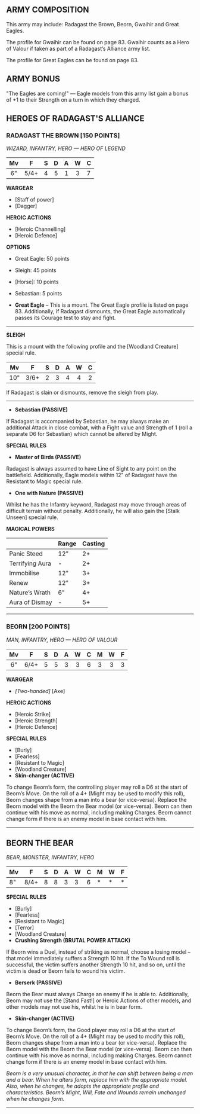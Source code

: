 ﻿## ARMY COMPOSITION

This army may include: Radagast the Brown, Beorn, Gwaihir and Great Eagles.

The profile for Gwaihir can be found on page 83. Gwaihir counts as a Hero of Valour if taken as part of a Radagast’s Alliance army list.

The profile for Great Eagles can be found on page 83.

## ARMY BONUS

"The Eagles are coming!" — Eagle models from this army list gain a bonus of +1 to their Strength on a turn in which they charged.

## HEROES OF RADAGAST'S ALLIANCE

<div class="unitCard" markdown>

### RADAGAST THE BROWN [150 POINTS]
*WIZARD, INFANTRY, HERO — HERO OF LEGEND*

| Mv | F | S | D | A | W | C |
|:----:|:----:|:---:|:---:|:---:|:---:|:---|
| 6" | 5/4+| 4 | 5 | 1 | 3 | 7 |

**WARGEAR**

- [Staff of power]
- [Dagger]

**HEROIC ACTIONS**

- [Heroic Channelling]
- [Heroic Defence]

**OPTIONS**

- Great Eagle: 50 points
- Sleigh: 45 points
- [Horse]: 10 points
- Sebastian: 5 points

- **Great Eagle** – This is a mount. The Great Eagle profile is listed on page 83. Additionally, if Radagast dismounts, the Great Eagle automatically passes its Courage test to stay and fight.

---
**SLEIGH**

This is a mount with the following profile and the [Woodland Creature] special rule.

| Mv | F | S | D | A | W | C |
|:----:|:----:|:---:|:---:|:---:|:---:|:---:|
| 10" | 3/6+ | 2 | 3 | 4 | 4 | 2 |

If Radagast is slain or dismounts, remove the sleigh from play.

---

- **Sebastian (PASSIVE)**

If Radagast is accompanied by Sebastian, he may always make an additional Attack in close combat, with a Fight value and Strength of 1 (roll a separate D6 for Sebastian) which cannot be altered by Might.

**SPECIAL RULES**

- **Master of Birds (PASSIVE)**

Radagast is always assumed to have Line of Sight to any point on the battlefield. Additionally, Eagle models within 12" of Radagast have the Resistant to Magic special rule.

- **One with Nature (PASSIVE)**

Whilst he has the Infantry keyword, Radagast may move through areas of difficult terrain without penalty. Additionally, he will also gain the [Stalk Unseen] special rule.

**MAGICAL POWERS**

| | Range | Casting |
|-----------------|-------|---------|
| Panic Steed  | 12" | 2+ |
| Terrifying Aura | - | 2+ |
| Immobilise  | 12" | 3+ |
| Renew   | 12" | 3+ |
| Nature’s Wrath | 6" | 4+ |
| Aura of Dismay | - | 5+ |

</div>

---

<div class="unitCard" markdown>

### BEORN [200 POINTS]
*MAN, INFANTRY, HERO — HERO OF VALOUR*

| Mv | F | S | D | A | W | C | M | W | F |
|:---:|:----:|:---:|:---:|:---:|:---:|:---:|:---:|:---:|:---:|
| 6" | 6/4+ | 5 | 5 | 3 | 3 | 6 | 3 | 3 | 3 |

**WARGEAR**

- *[Two-handed]* [Axe]

**HEROIC ACTIONS**

- [Heroic Strike]
- [Heroic Strength]
- [Heroic Defence]

**SPECIAL RULES**

- [Burly]
- [Fearless]
- [Resistant to Magic]
- [Woodland Creature]
- **Skin-changer (ACTIVE)**

To change Beorn’s form, the controlling player may roll a D6 at the start of Beorn’s Move. On the roll of a 4+ (Might may be used to modify this roll), Beorn changes shape from a man into a bear (or vice-versa). Replace the Beorn model with the Beorn the Bear model (or vice-versa). Beorn can then continue with his move as normal, including making Charges. Beorn cannot change form if there is an enemy model in base contact with him.

---

## BEORN THE BEAR
*BEAR, MONSTER, INFANTRY, HERO*

| Mv | F | S | D | A | W | C | M | W | F |
|----|-----|---|---|---|---|---|---|---|---|
| 8" | 8/4+| 8 | 8 | 3 | 3 | 6 | * | * | * |

**SPECIAL RULES**

- [Burly]
- [Fearless]
- [Resistant to Magic]
- [Terror]
- [Woodland Creature]
- **Crushing Strength (BRUTAL POWER ATTACK)**

If Beorn wins a Duel, instead of striking as normal, choose a losing model – that model immediately suffers a Strength 10 hit. If the To Wound roll is successful, the victim suffers another Strength 10 hit, and so on, until the victim is dead or Beorn fails to wound his victim.

- **Berserk (PASSIVE)**

Beorn the Bear must always Charge an enemy if he is able to. Additionally, Beorn may not use the [Stand Fast!] or Heroic Actions of other models, and other models may not use his, whilst he is in bear form.

- **Skin-changer (ACTIVE)**

To change Beorn’s form, the Good player may roll a D6 at the start of Beorn’s Move. On the roll of a 4+ (Might may be used to modify this roll), Beorn changes shape from a man into a bear (or vice-versa). Replace the Beorn model with the Beorn the Bear model (or vice-versa). Beorn can then continue with his move as normal, including making Charges. Beorn cannot change form if there is an enemy model in base contact with him.

*Beorn is a very unusual character, in that he can shift between being a man and a bear. When he alters form, replace him with the appropriate model. Also, when he changes, he adopts the appropriate profile and characteristics. Beorn’s Might, Will, Fate and Wounds remain unchanged when he changes form.*

---

</div>
